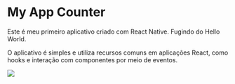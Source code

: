 # My App Counter

Este é meu primeiro aplicativo criado com React Native. Fugindo do Hello World.

O aplicativo é simples e utiliza recursos comuns em aplicações React, como hooks e interação com componentes por meio de eventos.

<img src="https://github.com/lucivandosousa/my-app-counter/assets/14998480/9800cf71-1765-4e08-84a5-607dcc110788"/>
